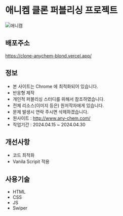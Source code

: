 # 애니켐 클론 퍼블리싱 프로젝트

![애니캠](https://github.com/user-attachments/assets/36068845-1c82-4b56-bae1-6482632c77db)


 ## 배포주소
<a href="https://clone-anychem-blond.vercel.app/" target="_blank">
https://clone-anychem-blond.vercel.app/
</a>


## 정보

- 본 사이트는 Chrome 에 최적화되어 있습니다.
- 반응형 제작 
- 개인적 퍼블리싱 스터디를 위해서 참조하였습니다.
- 전체 리소스(이미지 등은) 원저작자에게 있습니다.
- 문제 발생시 연락 주시면 삭제하겠습니다.
- 원사이트 : http://www.any-chem.com/
- 작업기간 : 2024.04.15 ~ 2024.04.30

## 개선사항

- 코드 최적화
- Vanila Scripit 적용

## 사용기술

- HTML
- CSS
- JS
- Swiper
